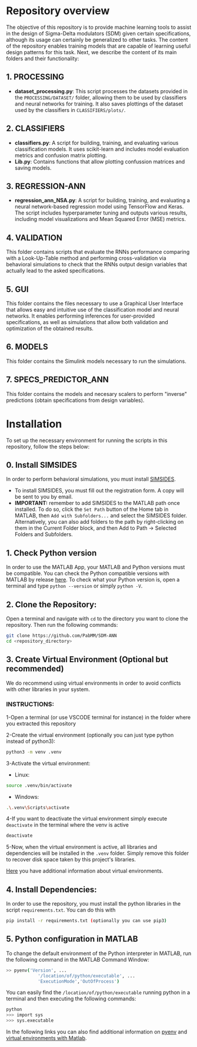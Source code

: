 # Repository overview

The objective of this repository is to provide machine learning tools to assist in the design of Sigma-Delta modulators (SDM) given certain specifications, although its usage can certainly be generalized to other tasks. The content of the repository enables training models that are capable of learning useful design patterns for this task. Next, we describe the content of its main folders and their functionality:

## 1. PROCESSING
- **dataset_processing.py**: This script processes the datasets provided in the `PROCESSING/DATASET/` folder, allowing them to be used by classifiers and neural networks for training. It also saves plottings of the dataset used by the classifiers in `CLASSIFIERS/plots/`.

## 2. CLASSIFIERS
- **classifiers.py**: A script for building, training, and evaluating various classification models. It uses scikit-learn and includes model evaluation metrics and confusion matrix plotting.
- **Lib.py**: Contains functions that allow plotting confussion matrices and saving models.

## 3. REGRESSION-ANN
- **regression_ann_NSA.py**: A script for building, training, and evaluating a neural network-based regression model using TensorFlow and Keras. The script includes hyperparameter tuning and outputs various results, including model visualizations and Mean Squared Error (MSE) metrics.

## 4. VALIDATION
This folder contains scripts that evaluate the RNNs performance comparing with a Look-Up-Table method and performing cross-validation via behavioral simulations to check that the RNNs output design variables that actually lead to the asked specifications.

## 5. GUI
This folder contains the files necessary to use a Graphical User Interface that allows easy and intuitive use of the classification model and neural networks. It enables performing inferences for user-provided specifications, as well as simulations that allow both validation and optimization of the obtained results.

## 6. MODELS
This folder contains the Simulink models necessary to run the simulations.

## 7. SPECS_PREDICTOR_ANN
This folder contains the models and necesary scalers to perform "inverse" predictions (obtain specifications from design variables).

# Installation

To set up the necessary environment for running the scripts in this repository, follow the steps below:

## 0. **Install SIMSIDES**

In order to perform behavioral simulations, you must install [SIMSIDES](http://www2.imse-cnm.csic.es/simsides/).

- To install SIMSIDES, you must fill out the registration form. A copy will be sent to you by email.
- **IMPORTANT:** remember to add SIMSIDES to the MATLAB path once installed.  To do so, click the `Set Path` button of the Home tab in MATLAB, then `Add with Subfolders...` and select the SIMSIDES folder. Alternatively, you can also add folders to the path by right-clicking on them in the Current Folder block, and then Add to Path -> Selected Folders and Subfolders.

## 1. **Check Python version**

In order to use the MATLAB App, your MATLAB and Python versions must be compatible. You can check the Python compatible versions with MATLAB by release [here](https://es.mathworks.com/support/requirements/python-compatibility.html). To check what your Python version is, open a terminal and type `python --version` or simply `python -V`.

## 2. **Clone the Repository:**
Open a terminal and navigate with `cd` to the directory you want to clone the repository. Then run the following commands:
 ```bash
git clone https://github.com/PabMM/SDM-ANN
cd <repository_directory>
```

## 3. **Create Virtual Environment (Optional but recommended)**
We do recommend using virtual environments in order to avoid conflicts with other libraries in your system. 

### INSTRUCTIONS:
   
   1-Open a terminal (or use VSCODE terminal for instance) in the folder where you extracted this repository
   
   2-Create the virtual environment (optionally you can just type python instead of python3):
   ```bash
   python3 -m venv .venv 
   ```
   
   3-Activate the virtual environment:
   - Linux:
   ```bash
   source .venv/bin/activate
   ```

   - Windows:
   ```bash
   .\.venv\Scripts\activate
   ```

   4-If you want to deactivate the virtual environment simply execute `deactivate` in the terminal where the venv is active
   ```bash
   deactivate
   ```
   5-Now, when the virtual environment is active, all libraries and dependencies will be installed in the `.venv` folder. Simply remove this folder to recover disk space taken by this project's libraries.

   [Here](https://docs.python.org/3/library/venv.html) you have additional information about virtual environments.
   
   
## 4. **Install Dependencies:**
In order to use the repository, you must install the python libraries in the script `requirements.txt`. You can do this with
```bash
pip install -r requirements.txt (optionally you can use pip3)
```

## 5. **Python configuration in MATLAB**

To change the default environment of the Python interpreter in MATLAB, run the following command in the MATLAB Command Window:

```bash
>> pyenv('Version', ... 
            '/location/of/python/executable', ... 
            'ExecutionMode','OutOfProcess')
```

You can easily find the `/location/of/python/executable` running python in a terminal and then executing the following commands:

```bash
python
>>> import sys
>>> sys.executable
```

In the following links you can also find additional information on [pyenv](https://es.mathworks.com/help/matlab/ref/pyenv.html) and [virtual environments with Matlab](https://es.mathworks.com/matlabcentral/answers/1750425-python-virtual-environments-with-matlab).
